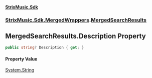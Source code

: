 #### [StrixMusic.Sdk](./index.md 'index')
### [StrixMusic.Sdk.MergedWrappers](./StrixMusic-Sdk-MergedWrappers.md 'StrixMusic.Sdk.MergedWrappers').[MergedSearchResults](./StrixMusic-Sdk-MergedWrappers-MergedSearchResults.md 'StrixMusic.Sdk.MergedWrappers.MergedSearchResults')
## MergedSearchResults.Description Property
```csharp
public string? Description { get; }
```
#### Property Value
[System.String](https://docs.microsoft.com/en-us/dotnet/api/System.String 'System.String')  
